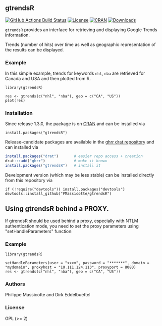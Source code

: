 
## gtrendsR 
[![GitHub Actions Build Status](https://github.com/PMassicotte/gtrendsR/actions/workflows/ci.yaml/badge.svg)](https://github.com/PMassicotte/gtrendsR/actions/workflows/ci.yaml)
[![License](https://eddelbuettel.github.io/badges/GPL2+.svg)](http://www.gnu.org/licenses/gpl-2.0.html) 
[![CRAN](http://www.r-pkg.org/badges/version/gtrendsR)](https://cran.r-project.org/package=gtrendsR) 
[![Downloads](http://cranlogs.r-pkg.org/badges/gtrendsR?color=brightgreen)](https://www.r-pkg.org:443/pkg/gtrendsR)

`gtrendsR` provides an interface for retrieving and displaying Google Trends information. 

Trends (number of hits) over time as well as geographic representation of the results can be displayed.

### Example

In this simple example, trends for keywords `nhl`, `nba` are retrieved for Canada and USA and then plotted from R.

``` {.r}
library(gtrendsR)

res <- gtrends(c("nhl", "nba"), geo = c("CA", "US"))
plot(res)
```

### Installation

Since release 1.3.0, the package is on [CRAN](https://cran.r-project.org) and
can be installed via

``` {.r}
install.packages("gtrendsR")
```

Release-candidate packages are available in the [ghrr drat repository](https://ghrr.github.io/drat/)
and can installed via

```r
install.packages("drat")       # easier repo access + creation
drat:::add("ghrr")             # make it known
install.packages("gtrendsR")   # install it
```

Development version (which may be less stable) can be installed directly from this repository via

``` {.r}
if (!require("devtools")) install.packages("devtools")
devtools::install_github("PMassicotte/gtrendsR")
```

## Using gtrendsR behind a PROXY.

If gtrendsR should be used behind a proxy, especially with NTLM authentication mode,
you need to set the proxy parameters using "setHandleParameters" function

### Example

``` {.r}
library(gtrendsR)

setHandleParameters(user = "xxxx", password = "*******", domain = "mydomain", proxyhost = "10.111.124.113", proxyport = 8080)
res <- gtrends(c("nhl", "nba"), geo = c("CA", "US"))
```

### Authors

Philippe Massicotte and Dirk Eddelbuettel

### License

GPL (>= 2)
